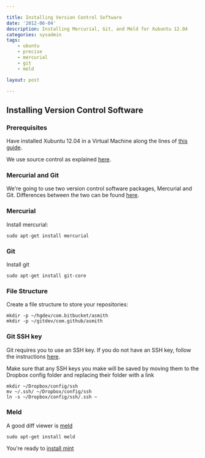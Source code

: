 ```yaml
---

title: Installing Version Control Software
date: '2012-06-04'
description: Installing Mercurial, Git, and Meld for Xubuntu 12.04
categories: sysadmin
tags: 
    - ubuntu
    - precise
    - mercurial
    - git
    - meld

layout: post

---
```

Installing Version Control Software
----------------------------------

### Prerequisites

Have installed Xubuntu 12.04 in a Virtual Machine along the lines of [this guide](http://tomdru.ruhoh.com/sysadmin/installing-version-control-software/).

We use source control as explained [here](http://praxis.rocketknowledge.com/2011/11/source-control-with-mercurial-and.html).

### Mercurial and Git

We're going to use two version control software packages, Mercurial and Git. Differences between the two can be found [here](http://stackoverflow.com/questions/35837/what-is-the-difference-between-mercurial-and-git).

### Mercurial

Install mercurial:

	sudo apt-get install mercurial

### Git

Install git

	sudo apt-get install git-core

### File Structure

Create a file structure to store your repositories:

	mkdir -p ~/hgdev/com.bitbucket/asmith
	mkdir -p ~/gitdev/com.github/asmith

### Git SSH key

Git requires you to use an SSH key. If you do not have an SSH key, follow the instructions [here](http://help.github.com/linux-set-up-git/ ).

Make sure that any SSH keys you make will be saved by moving them to the Dropbox config folder and  replacing their folder with a link

    mkdir ~/Dropbox/config/ssh
    mv ~/.ssh/ ~/Dropbox/config/ssh
    ln -s ~/Dropbox/config/ssh/.ssh ~


### Meld

A good diff viewer is [meld](http://meldmerge.org/)

	sudo apt-get install meld

You're ready to [install mint](http://tomdru.ruhoh.com/sysadmin/)
